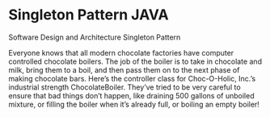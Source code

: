 # Singleton Pattern JAVA

Software Design and Architecture Singleton Pattern 

Everyone knows that all modern chocolate factories have computer controlled chocolate boilers. The
job of the boiler is to take in chocolate and milk, bring them to a boil, and then pass them on to the
next phase of making chocolate bars. Here’s the controller class for Choc-O-Holic, Inc.’s industrial
strength ChocolateBoiler.
They’ve tried to be very careful to ensure that bad things don’t happen, like draining 500 gallons
of unboiled mixture, or filling the boiler when it’s already full, or boiling an empty boiler!
